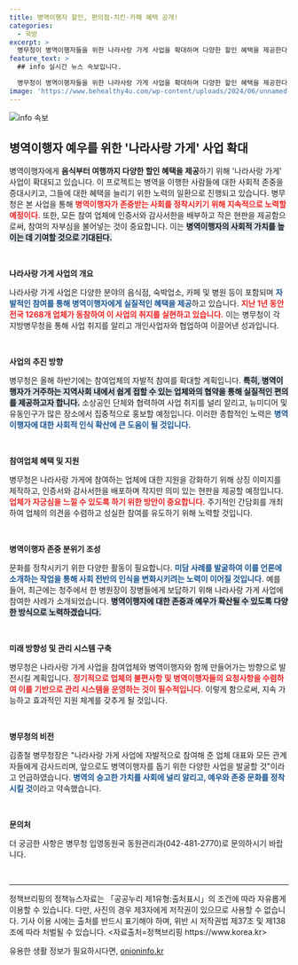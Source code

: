 ```yaml
---
title: 병역이행자 할인, 편의점·치킨·카페 혜택 공개!
categories:
  - 국방
excerpt: >
  병무청이 병역이행자들을 위한 나라사랑 가게 사업을 확대하며 다양한 할인 혜택을 제공한다. 자발적 참여를 유도하기 위해 감사 인증서와 현판을 배포, 병역이 존중받는 사회를 만들기 위한 새로운 노력을 시작한다.
feature_text: >
  ## info 실시간 뉴스 속보입니다.

  병무청이 병역이행자들을 위한 나라사랑 가게 사업을 확대하며 다양한 할인 혜택을 제공한다. 자발적 참여를 유도하기 위해 감사 인증서와 현판을 배포, 병역이 존중받는 사회를 만들기 위한 새로운 노력을 시작한다.
image: 'https://www.behealthy4u.com/wp-content/uploads/2024/06/unnamed-file.png'
---
```


<p><img src="https://www.behealthy4u.com/wp-content/uploads/2024/06/unnamed-file.png" alt="info 속보" /></p>

<h2 data-ke-size="size26">병역이행자 예우를 위한 '나라사랑 가게' 사업 확대</h2>

<p data-ke-size="size16">병역이행자에게 <b>음식부터 여행까지 다양한 할인 혜택을 제공</b>하기 위해 '나라사랑 가게' 사업이 확대되고 있습니다. 이 프로젝트는 병역을 이행한 사람들에 대한 사회적 존중을 증대시키고, 그들에 대한 혜택을 늘리기 위한 노력의 일환으로 진행되고 있습니다. 병무청은 본 사업을 통해 <b><span style="color: #ee2323;">병역이행자가 존중받는 사회를 정착시키기 위해 지속적으로 노력할 예정이다.</span></b> 또한, 모든 참여 업체에 인증서와 감사서한을 배부하고 작은 현판을 제공함으로써, 참여의 자부심을 불어넣는 것이 중요합니다. 이는 <b><span style="background-color: #21538527;">병역이행자의 사회적 가치를 높이는 데 기여할 것으로 기대된다.</span></b></p>

<p data-ke-size="size16">&nbsp;</p>

<p><b>나라사랑 가게 사업의 개요</b></p>

<p data-ke-size="size16">나라사랑 가게 사업은 다양한 분야의 음식점, 숙박업소, 카페 및 병원 등이 포함되며 <b><span style="color: #1a5490;">자발적인 참여를 통해 병역이행자에게 실질적인 혜택을 제공</span></b>하고 있습니다. <b><span style="color: #ee2323;">지난 1년 동안 전국 1268개 업체가 동참하여 이 사업의 취지를 실현하고 있습니다.</span></b> 이는 병무청이 각 지방병무청을 통해 사업 취지를 알리고 개인사업자와 협업하여 이끌어낸 성과입니다.</p>

<p data-ke-size="size16">&nbsp;</p>

<p><b>사업의 추진 방향</b></p>

<p data-ke-size="size16">병무청은 올해 하반기에는 참여업체의 자발적 참여를 확대할 계획입니다. <b><span style="background-color: #21538527;">특히, 병역이행자가 거주하는 지역사회 내에서 쉽게 접할 수 있는 업체와의 협약을 통해 실질적인 편의를 제공하고자 합니다.</span></b> 소상공인 단체와 협력하여 사업 취지를 널리 알리고, 뉴미디어 및 유동인구가 많은 장소에서 집중적으로 홍보할 예정입니다. 이러한 종합적인 노력은 <b><span style="color: #1a5490;">병역이행자에 대한 사회적 인식 확산에 큰 도움이 될 것입니다.</span></b></p>

<p data-ke-size="size16">&nbsp;</p>

<p><b>참여업체 혜택 및 지원</b></p>

<p data-ke-size="size16">병무청은 나라사랑 가게에 참여하는 업체에 대한 지원을 강화하기 위해 상징 이미지를 제작하고, 인증서와 감사서한을 배포하며 작지만 의미 있는 현판을 제공할 예정입니다. <b><span style="color: #ee2323;">업체가 자긍심을 느낄 수 있도록 하기 위한 방안이 중요합니다.</span></b> 주기적인 간담회를 개최하여 업체의 의견을 수렴하고 성실한 참여를 유도하기 위해 노력할 것입니다.</p>

<p data-ke-size="size16">&nbsp;</p>

<p><b>병역이행자 존중 분위기 조성</b></p>

<p data-ke-size="size16">문화를 정착시키기 위한 다양한 활동이 필요합니다. <b><span style="color: #1a5490;">미담 사례를 발굴하여 이를 언론에 소개하는 작업을 통해 사회 전반의 인식을 변화시키려는 노력이 이어질 것입니다.</span></b> 예를 들어, 최근에는 청주에서 한 병원장이 장병들에게 보답하기 위해 나라사랑 가게 사업에 참여한 사례가 소개되었습니다. <b><span style="background-color: #21538527;">병역이행자에 대한 존중과 예우가 확산될 수 있도록 다양한 방식으로 노력하겠습니다.</span></b></p>

<p data-ke-size="size16">&nbsp;</p>

<p><b>미래 방향성 및 관리 시스템 구축</b></p>

<p data-ke-size="size16">병무청은 나라사랑 가게 사업을 참여업체와 병역이행자와 함께 만들어가는 방향으로 발전시킬 계획입니다. <b><span style="color: #ee2323;">정기적으로 업체의 불편사항 및 병역이행자들의 요청사항을 수렴하여 이를 기반으로 관리 시스템을 운영하는 것이 필수적입니다.</span></b> 이렇게 함으로써, 지속 가능하고 효과적인 지원 체계를 갖추게 될 것입니다.</p>

<p data-ke-size="size16">&nbsp;</p>

<p><b>병무청의 비전</b></p>

<p data-ke-size="size16">김종철 병무청장은 "나라사랑 가게 사업에 자발적으로 참여해 준 업체 대표와 모든 관계자들에게 감사드리며, 앞으로도 병역이행자를 돕기 위한 다양한 사업을 발굴할 것"이라고 언급하였습니다. <b><span style="color: #1a5490;">병역의 숭고한 가치를 사회에 널리 알리고, 예우와 존중 문화를 정착시킬 것</span></b>이라고 약속했습니다.</p>

<p data-ke-size="size16">&nbsp;</p>

<p><b>문의처</b></p>

<p data-ke-size="size16">더 궁금한 사항은 병무청 입영동원국 동원관리과(042-481-2770)로 문의하시기 바랍니다.</p>

<p data-ke-size="size16">&nbsp;</p>

<hr />

<p data-ke-size="size16">정책브리핑의 정책뉴스자료는 「공공누리 제1유형:출처표시」의 조건에 따라 자유롭게 이용할 수 있습니다. 다만, 사진의 경우 제3자에게 저작권이 있으므로 사용할 수 없습니다. 기사 이용 시에는 출처를 반드시 표기해야 하며, 위반 시 저작권법 제37조 및 제138조에 따라 처벌될 수 있습니다. <자료출처=정책브리핑 https://www.korea.kr></p>
유용한 생활 정보가 필요하시다면, <a href="https://onioninfo.kr" rel="dofollow">onioninfo.kr</a>


